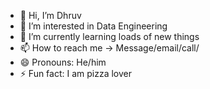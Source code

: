 - 👋 Hi, I’m Dhruv
- 👀 I’m interested in Data Engineering
- 🌱 I’m currently learning loads of new things
- 📫 How to reach me -> Message/email/call/
- 😄 Pronouns: He/him
- ⚡ Fun fact: I am pizza lover

<!---
Dhruvkz/Dhruvkz is a ✨ special ✨ repository because its `README.md` (this file) appears on your GitHub profile.
You can click the Preview link to take a look at your changes.
--->
